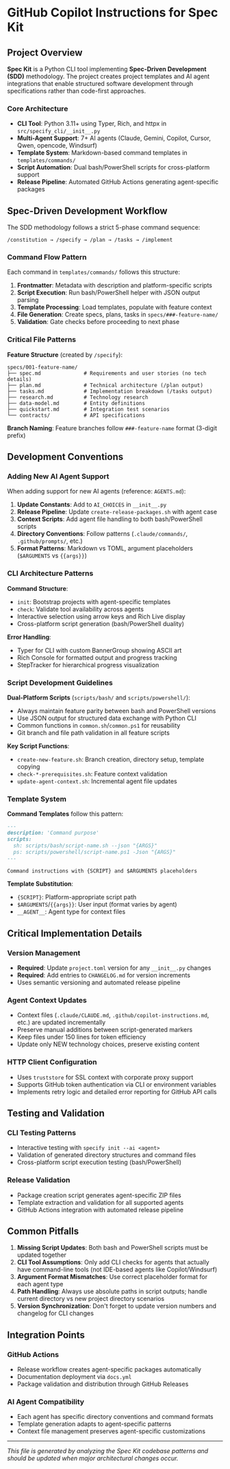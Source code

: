 # GitHub Copilot Instructions for Spec Kit

## Project Overview

**Spec Kit** is a Python CLI tool implementing **Spec-Driven Development (SDD)** methodology. The project creates project templates and AI agent integrations that enable structured software development through specifications rather than code-first approaches.

### Core Architecture

- **CLI Tool**: Python 3.11+ using Typer, Rich, and httpx in `src/specify_cli/__init__.py`
- **Multi-Agent Support**: 7+ AI agents (Claude, Gemini, Copilot, Cursor, Qwen, opencode, Windsurf)
- **Template System**: Markdown-based command templates in `templates/commands/`
- **Script Automation**: Dual bash/PowerShell scripts for cross-platform support
- **Release Pipeline**: Automated GitHub Actions generating agent-specific packages

## Spec-Driven Development Workflow

The SDD methodology follows a strict 5-phase command sequence:

```
/constitution → /specify → /plan → /tasks → /implement
```

### Command Flow Pattern

Each command in `templates/commands/` follows this structure:

1. **Frontmatter**: Metadata with description and platform-specific scripts
2. **Script Execution**: Run bash/PowerShell helper with JSON output parsing
3. **Template Processing**: Load templates, populate with feature context
4. **File Generation**: Create specs, plans, tasks in `specs/###-feature-name/`
5. **Validation**: Gate checks before proceeding to next phase

### Critical File Patterns

**Feature Structure** (created by `/specify`):

```
specs/001-feature-name/
├── spec.md              # Requirements and user stories (no tech details)
├── plan.md              # Technical architecture (/plan output)
├── tasks.md             # Implementation breakdown (/tasks output)
├── research.md          # Technology research
├── data-model.md        # Entity definitions
├── quickstart.md        # Integration test scenarios
└── contracts/           # API specifications
```

**Branch Naming**: Feature branches follow `###-feature-name` format (3-digit prefix)

## Development Conventions

### Adding New AI Agent Support

When adding support for new AI agents (reference: `AGENTS.md`):

1. **Update Constants**: Add to `AI_CHOICES` in `__init__.py`
2. **Release Pipeline**: Update `create-release-packages.sh` with agent case
3. **Context Scripts**: Add agent file handling to both bash/PowerShell scripts
4. **Directory Conventions**: Follow patterns (`.claude/commands/`, `.github/prompts/`, etc.)
5. **Format Patterns**: Markdown vs TOML, argument placeholders (`$ARGUMENTS` vs `{{args}}`)

### CLI Architecture Patterns

**Command Structure**:

- `init`: Bootstrap projects with agent-specific templates
- `check`: Validate tool availability across agents
- Interactive selection using arrow keys and Rich Live display
- Cross-platform script generation (bash/PowerShell duality)

**Error Handling**:

- Typer for CLI with custom BannerGroup showing ASCII art
- Rich Console for formatted output and progress tracking
- StepTracker for hierarchical progress visualization

### Script Development Guidelines

**Dual-Platform Scripts** (`scripts/bash/` and `scripts/powershell/`):

- Always maintain feature parity between bash and PowerShell versions
- Use JSON output for structured data exchange with Python CLI
- Common functions in `common.sh`/`common.ps1` for reusability
- Git branch and file path validation in all feature scripts

**Key Script Functions**:

- `create-new-feature.sh`: Branch creation, directory setup, template copying
- `check-*-prerequisites.sh`: Feature context validation
- `update-agent-context.sh`: Incremental agent file updates

### Template System

**Command Templates** follow this pattern:

```markdown
---
description: 'Command purpose'
scripts:
  sh: scripts/bash/script-name.sh --json "{ARGS}"
  ps: scripts/powershell/script-name.ps1 -Json "{ARGS}"
---

Command instructions with {SCRIPT} and $ARGUMENTS placeholders
```

**Template Substitution**:

- `{SCRIPT}`: Platform-appropriate script path
- `$ARGUMENTS`/`{{args}}`: User input (format varies by agent)
- `__AGENT__`: Agent type for context files

## Critical Implementation Details

### Version Management

- **Required**: Update `project.toml` version for any `__init__.py` changes
- **Required**: Add entries to `CHANGELOG.md` for version increments
- Uses semantic versioning and automated release pipeline

### Agent Context Updates

- Context files (`.claude/CLAUDE.md`, `.github/copilot-instructions.md`, etc.) are updated incrementally
- Preserve manual additions between script-generated markers
- Keep files under 150 lines for token efficiency
- Update only NEW technology choices, preserve existing content

### HTTP Client Configuration

- Uses `truststore` for SSL context with corporate proxy support
- Supports GitHub token authentication via CLI or environment variables
- Implements retry logic and detailed error reporting for GitHub API calls

## Testing and Validation

### CLI Testing Patterns

- Interactive testing with `specify init --ai <agent>`
- Validation of generated directory structures and command files
- Cross-platform script execution testing (bash/PowerShell)

### Release Validation

- Package creation script generates agent-specific ZIP files
- Template extraction and validation for all supported agents
- GitHub Actions integration with automated release pipeline

## Common Pitfalls

1. **Missing Script Updates**: Both bash and PowerShell scripts must be updated together
2. **CLI Tool Assumptions**: Only add CLI checks for agents that actually have command-line tools (not IDE-based agents like Copilot/Windsurf)
3. **Argument Format Mismatches**: Use correct placeholder format for each agent type
4. **Path Handling**: Always use absolute paths in script outputs; handle current directory vs new project directory scenarios
5. **Version Synchronization**: Don't forget to update version numbers and changelog for CLI changes

## Integration Points

### GitHub Actions

- Release workflow creates agent-specific packages automatically
- Documentation deployment via `docs.yml`
- Package validation and distribution through GitHub Releases

### AI Agent Compatibility

- Each agent has specific directory conventions and command formats
- Template generation adapts to agent-specific patterns
- Context file management preserves agent-specific customizations

---

_This file is generated by analyzing the Spec Kit codebase patterns and should be updated when major architectural changes occur._
